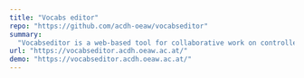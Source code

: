 ```yaml
---
title: "Vocabs editor"
repo: "https://github.com/acdh-oeaw/vocabseditor"
summary:
  "Vocabseditor is a web-based tool for collaborative work on controlled vocabularies development."
url: "https://vocabseditor.acdh.oeaw.ac.at/"
demo: "https://vocabseditor.acdh.oeaw.ac.at/"
---
```

